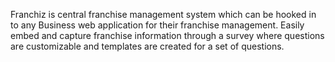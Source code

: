 Franchiz is central franchise management system which can be hooked in to any
Business web application for their franchise management. Easily embed and capture
franchise information through a survey where questions are customizable and
templates are created for a set of questions.
